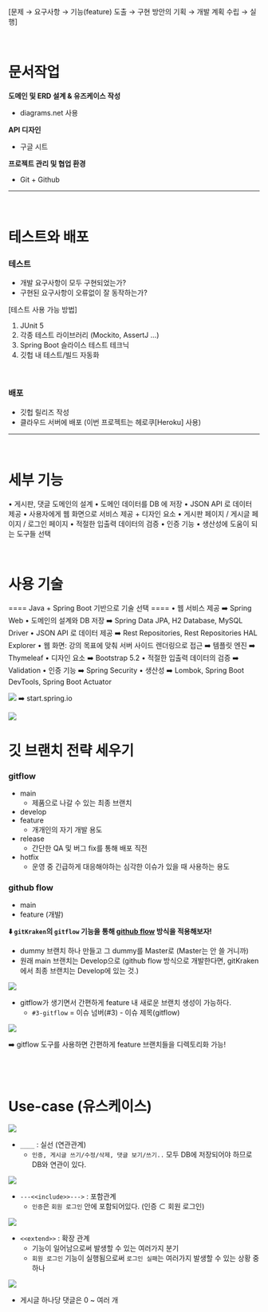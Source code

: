 [문제 → 요구사항 → 기능(feature) 도출 → 구현 방안의 기획 → 개발 계획 수립 → 실행]

<br>

# 문서작업
**도메인 및 ERD 설계 & 유즈케이스 작성**
- diagrams.net 사용

**API 디자인**
- 구글 시트

**프로젝트 관리 및 협업 환경**
- Git + Github


---
<br>

# 테스트와 배포
### 테스트
- 개발 요구사항이 모두 구현되었는가?
- 구현된 요구사항이 오류없이 잘 동작하는가?

[테스트 사용 가능 방법]
1. JUnit 5
2. 각종 테스트 라이브러리 (Mockito, AssertJ ...)
3. Spring Boot 슬라이스 테스트 테크닉
4. 깃헙 내 테스트/빌드 자동화

<br>

### 배포
- 깃헙 릴리즈 작성
- 클라우드 서버에 배포 (이번 프로젝트는 헤로쿠[Heroku] 사용)
  
---
<br>

# 세부 기능
• 게시판, 댓글 도메인의 설계
• 도메인 데이터를 DB 에 저장
• JSON API 로 데이터 제공
• 사용자에게 웹 화면으로 서비스 제공 + 디자인 요소
• 게시판 페이지 / 게시글 페이지 / 로그인 페이지
• 적절한 입출력 데이터의 검증
• 인증 기능
• 생산성에 도움이 되는 도구들 선택

<br>

# 사용 기술
==== Java + Spring Boot 기반으로 기술 선택 ====
• 웹 서비스 제공 ➡️ Spring Web
• 도메인의 설계와 DB 저장 ➡️ Spring Data JPA, H2 Database, MySQL Driver
• JSON API 로 데이터 제공 ➡️ Rest Repositories, Rest Repositories HAL Explorer
• 웹 화면: 강의 목표에 맞춰 서버 사이드 렌더링으로 접근 ➡️ 템플릿 엔진 ➡️ Thymeleaf
• 디자인 요소 ➡️ Bootstrap 5.2
• 적절한 입출력 데이터의 검증 ➡️ Validation
• 인증 기능 ➡️ Spring Security
• 생산성 ➡️ Lombok, Spring Boot DevTools, Spring Boot Actuator

![](.images/2023-08-29-21-48-47.png)
➡️ start.spring.io

![](.images/2023-08-29-21-50-13.png)


# 깃 브랜치 전략 세우기
### gitflow
- main
  - 제품으로 나갈 수 있는 최종 브랜치
- develop
- feature
  - 개개인의 자기 개발 용도
- release
  - 간단한 QA 및 버그 fix를 통해 배포 직전 
- hotfix
  - 운영 중 긴급하게 대응해야하는 심각한 이슈가 있을 때 사용하는 용도

### github flow
- main
- feature (개발)


**⬇️ `gitKraken`의 `gitflow` 기능을 통해 <u>github flow</u> 방식을 적용해보자!**
[](.images/2023-08-31-23-33-58.png)
- dummy 브랜치 하나 만들고 그 dummy를 Master로 (Master는 안 쓸 거니까)
- 원래 main 브랜치는 Develop으로 (github flow 방식으로 개발한다면, gitKraken에서 최종 브랜치는 Develop에 있는 것.)

![](.images/2023-08-31-23-36-34.png)
- gitflow가 생기면서 간편하게 feature 내 새로운 브랜치 생성이 가능하다.
  - `#3-gitflow` = 이슈 넘버(#3) - 이슈 제목(gitflow)

![](.images/2023-08-31-23-38-25.png)

➡️ gitflow 도구를 사용하면 간편하게 feature 브랜치들을 디렉토리화 가능!

<br><br>

# Use-case (유스케이스)
![](.images/2023-09-02-23-07-44.png)
- `____` : 실선 (연관관계)
  - `인증, 게시글 쓰기/수정/삭제, 댓글 보기/쓰기..` 모두 DB에 저장되어야 하므로 DB와 연관이 있다.


![](.images/2023-09-02-22-53-17.png)
- `---<<include>>--->` : 포함관계
  - `인증`은 `회원 로그인` 안에 포함되어있다. (인증 ⊂ 회원 로그인)

![](.images/2023-09-02-22-57-13.png)
- `<<extend>>` : 확장 관계
  - 기능이 일어남으로써 발생할 수 있는 여러가지 분기
  - `회원 로그인` 기능이 실행됨으로써 `로그인 실패`는 여러가지 발생할 수 있는 상황 중 하나


![](.images/2023-09-10-00-28-09.png)
- 게시글 하나당 댓글은 0 ~ 여러 개